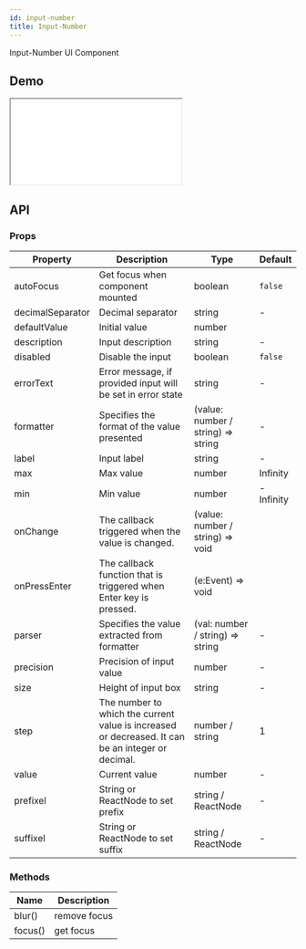 ```yaml
---
id: input-number
title: Input-Number
---
```


Input-Number UI Component

## Demo

<iframe src="/storybook-static/iframe.html?id=components-input-number--default"></iframe>

## API

### Props

| Property         | Description                                                                                       | Type                               | Default   |
| ---------------- | ------------------------------------------------------------------------------------------------- | ---------------------------------- | --------- |
| autoFocus        | Get focus when component mounted                                                                  | boolean                            | `false`   |
| decimalSeparator | Decimal separator                                                                                 | string                             | -         |
| defaultValue     | Initial value                                                                                     | number                             |
| description      | Input description                                                                                 | string                             | -         |
| disabled         | Disable the input                                                                                 | boolean                            | `false`   |
| errorText        | Error message, if provided input will be set in error state                                       | string                             | -         |
| formatter        | Specifies the format of the value presented                                                       | (value: number / string) => string | -         |
| label            | Input label                                                                                       | string                             | -         |
| max              | Max value                                                                                         | number                             | Infinity  |
| min              | Min value                                                                                         | number                             | -Infinity |
| onChange         | The callback triggered when the value is changed.                                                 | (value: number / string) => void   |
| onPressEnter     | The callback function that is triggered when Enter key is pressed.                                | (e:Event) => void                  |
| parser           | Specifies the value extracted from formatter                                                      | (val: number / string) => string   | -         |
| precision        | Precision of input value                                                                          | number                             | -         |
| size             | Height of input box                                                                               | string                             | -         |
| step             | The number to which the current value is increased or decreased. It can be an integer or decimal. | number / string                    | 1         |
| value            | Current value                                                                                     | number                             | -         |
| prefixel        | String or ReactNode to set prefix                                                                  | string / ReactNode   | -          |
| suffixel        | String or ReactNode to set suffix                                                                  | string / ReactNode   | -          |

### Methods

| Name    | Description  |
| ------- | ------------ |
| blur()  | remove focus |
| focus() | get focus    |
